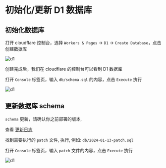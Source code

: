 # 初始化/更新 D1 数据库

## 初始化数据库

打开 cloudflare 控制台，选择 `Workers & Pages` -> `D1` -> `Create Database`，点击创建数据库

![d1](/ui_install/d1.png)

创建完成后，我们在 cloudflare 的控制台可以看到 D1 数据库

打开 `Console` 标签页，输入 `db/schema.sql` 的内容，点击 `Execute` 执行

![d1](/ui_install/d1-exec.png)

## 更新数据库 schema

`schema` 更新，请确认你之前部署的版本,

查看 [更新日志](https://github.com/dreamhunter2333/cloudflare_temp_email/blob/main/CHANGELOG.md)

找到需要执行的 `patch` 文件, 执行, 例如:  `db/2024-01-13-patch.sql`

打开 `Console` 标签页，输入 `patch` 文件的内容，点击 `Execute` 执行

![d1](/ui_install/d1-exec.png)

